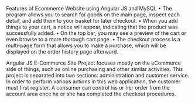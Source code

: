 Features of Ecommerce Website using Angular JS and MySQL
• The program allows you to search for goods on the main page, inspect each detail, and add them to your basket for later checkout.
• When you add things to your cart, a notice will appear, indicating that the product was successfully added.
• On the top bar, you may see a preview of the cart or even browse to a more thorough cart page.
• The checkout process is a multi-page form that allows you to make a purchase, which will be displayed on the order history page afterward.

Angular JS E-Commerce Site Project focuses mostly on the eCommerce side of things, such as online purchasing and other similar activities. This project is separated into two sections: administration and customer service. In order to perform various actions in this web application, the customer must first register. A consumer can control his or her order from the account area once he or she has completed the checkout procedures.
